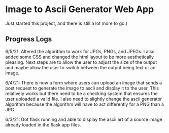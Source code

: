 # Image to Ascii Generator Web App

Just started this project, and there is still a lot more to go:) 

## Progress Logs

6/5/21: Altered the algorithm to work for JPGs, PNGs, and JPEGs. I also added some CSS and changed the html layout to be more aesthetically pleasing. Next steps are to allow the user to adjust the size of the output and maybe allow the user to switch between the output being text or an image.

6/4/21: There is now a form where users can upload an image that sends a post request to generate the image to ascii and display it to the user. This relatively works but there need to be a checking system that ensures the user uploaded a valid file. I also need to slightly change the ascii generator algorithm because the algorithm will have to act differently for a PNG than a JPG. 

6/3/21: Got flask running and able to display the ascii art of a source image already loaded in the flask app files.

